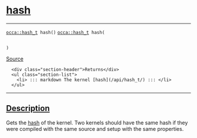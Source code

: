 
<h1 id="hash">
 <a href="#/api/kernel/hash" class="anchor">
   <span>hash</span>
  </a>
</h1>

<div class="signature">

<hr>

  <div class="definition-container">
    <div class="definition">
      <code class="desktop-only"><a href="#/api/hash_t/">occa::hash&#95;t</a> hash()</code>
      <code class="mobile-only"><a href="#/api/hash_t/">occa::hash&#95;t</a> hash(
    
)</code>
      <div class="flex-spacing"></div>
      <a href="https://github.com/libocca/occa/blob/7d02eac1/include/occa/core/kernel.hpp#L221" target="_blank">Source</a>
    </div>
    <div class="description">

      <div class="section-header">Returns</div>
      <ul class="section-list">
        <li> ::: markdown The kernel [hash](/api/hash_t/) ::: </li>
      </ul>
</div>
  </div>

  <hr>
</div>


<h2 id="description">
 <a href="#/api/kernel/hash?id=description" class="anchor">
   <span>Description</span>
  </a>
</h2>

Gets the [hash](/api/hash_t/) of the kernel.
Two kernels should have the same hash if they were compiled with the same source
and setup with the same properties.
